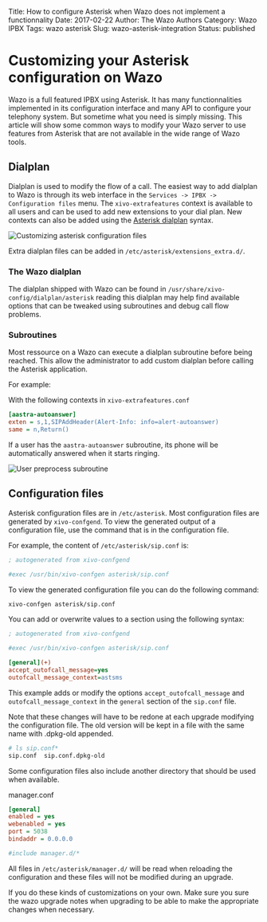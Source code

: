 Title: How to configure Asterisk when Wazo does not implement a functionnality
Date: 2017-02-22
Author: The Wazo Authors
Category: Wazo IPBX
Tags: wazo asterisk
Slug: wazo-asterisk-integration
Status: published

# Customizing your Asterisk configuration on Wazo

Wazo is a full featured IPBX using Asterisk. It has many functionnalities implemented
in its configuration interface and many API to configure your telephony system. But
sometime what you need is simply missing. This article will show some common ways to
modify your Wazo server to use features from Asterisk that are not available in the
wide range of Wazo tools.


## Dialplan

Dialplan is used to modify the flow of a call. The easiest way to add dialplan to
Wazo is through its web interface in the `Services -> IPBX -> Configuration files`
menu. The `xivo-extrafeatures` context is available to all users and can be used
to add new extensions to your dial plan. New contexts can also be added using the
[Asterisk dialplan](http://the-asterisk-book.com/1.6/dialplan-grundlagen.html)
syntax.

![Customizing asterisk configuration files](/public/wazo-asterisk-integration/xivo-extrafeatures.png)

Extra dialplan files can be added in `/etc/asterisk/extensions_extra.d/`.


### The Wazo dialplan

The dialplan shipped with Wazo can be found in `/usr/share/xivo-config/dialplan/asterisk`
reading this dialplan may help find available options that can be tweaked using
subroutines and debug call flow problems.


### Subroutines

Most ressource on a Wazo can execute a dialplan subroutine before being reached.
This allow the administrator to add custom dialplan before calling the Asterisk
application.

For example:

With the following contexts in `xivo-extrafeatures.conf`

```ini
[aastra-autoanswer]
exten = s,1,SIPAddHeader(Alert-Info: info=alert-autoanswer)
same = n,Return()
```

If a user has the `aastra-autoanswer` subroutine, its phone will be automatically
answered when it starts ringing.

![User preprocess subroutine](/public/wazo-asterisk-integration/subroutine.png)


## Configuration files

Asterisk configuration files are in `/etc/asterisk`. Most configuration files are
generated by `xivo-confgend`. To view the generated output of a configuration file,
use the command that is in the configuration file.

For example, the content of `/etc/asterisk/sip.conf` is:

```ini
; autogenerated from xivo-confgend

#exec /usr/bin/xivo-confgen asterisk/sip.conf
```

To view the generated configuration file you can do the following command:

```sh
xivo-confgen asterisk/sip.conf
```

You can add or overwrite values to a section using the following syntax:

```ini
; autogenerated from xivo-confgend

#exec /usr/bin/xivo-confgen asterisk/sip.conf

[general](+)
accept_outofcall_message=yes
outofcall_message_context=astsms
```

This example adds or modify the options `accept_outofcall_message` and
`outofcall_message_context` in the `general` section of the `sip.conf` file.

Note that these changes will have to be redone at each upgrade modifying the
configuration file. The old version will be kept in a file with the same name
with .dpkg-old appended.

```sh
# ls sip.conf*
sip.conf  sip.conf.dpkg-old
```

Some configuration files also include another directory that should be used
when available.

manager.conf

```ini
[general]
enabled = yes
webenabled = yes
port = 5038
bindaddr = 0.0.0.0

#include manager.d/*
```

All files in `/etc/asterisk/manager.d/` will be read when reloading the
configuration and these files will not be modified during an upgrade.

If you do these kinds of customizations on your own. Make sure you sure the wazo
upgrade notes when upgrading to be able to make the appropriate changes when
necessary.
